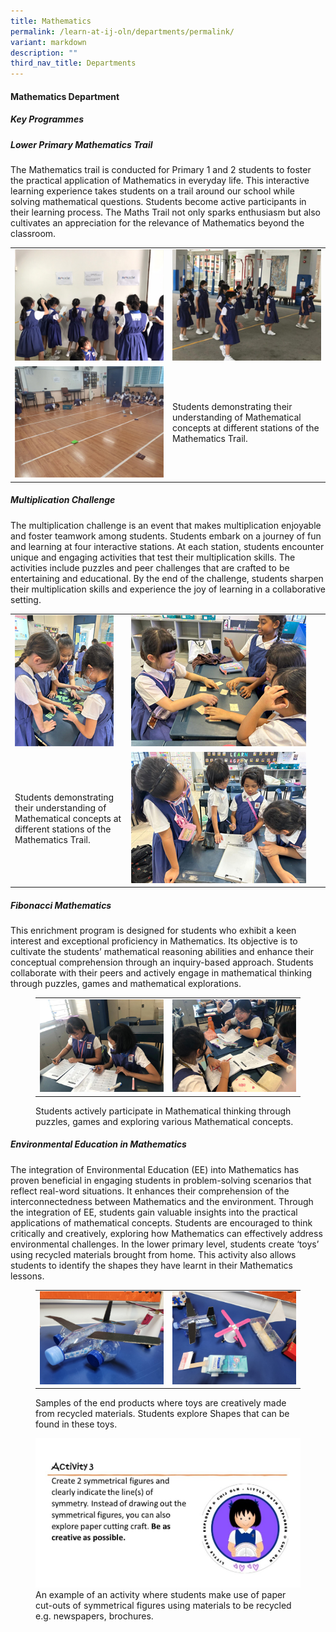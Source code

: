 ```yaml
---
title: Mathematics
permalink: /learn-at-ij-oln/departments/permalink/
variant: markdown
description: ""
third_nav_title: Departments
---
```

#### Mathematics Department
##### Key Programmes
##### Lower Primary Mathematics Trail
The Mathematics trail is conducted for Primary 1 and 2 students to foster the practical application of Mathematics in everyday life. This interactive learning experience takes students on a trail around our school while solving mathematical questions. Students become active participants in their learning process. The Maths Trail not only sparks enthusiasm but also cultivates an appreciation for the relevance of Mathematics beyond the classroom.

<table style="border-collapse: collapse; width: 100%;" border="0">
<tbody>
<tr>
<td><img src="/images/Depts/Maths/LowerPrimaryMathsTrail1_w.jpg"></td>
<td><img src="/images/Depts/Maths/LowerPrimaryMathsTrail2_w.jpg"></td>
</tr>
<tr>
<td><img src="/images/Depts/Maths/LowerPrimaryMathsTrail3_w.jpg"></td>
<td style="width: 50%;">Students demonstrating their understanding of Mathematical concepts at different stations of the Mathematics Trail. </td></tr>
</tbody>
</table>

##### Multiplication Challenge

The multiplication challenge is an event that makes multiplication enjoyable and foster teamwork among students. Students embark on a journey of fun and learning at four interactive stations. At each station, students encounter unique and engaging activities that test their multiplication skills. The activities include puzzles and peer challenges that are crafted to be entertaining and educational. By the end of the challenge, students sharpen their multiplication skills and experience the joy of learning in a collaborative setting. 

<table style="border-collapse: collapse; width: 100%;" border="0">
<tbody>
<tr>
<td><img src="/images/Depts/Maths/MultiplicationChallenge2_w.jpg"></td>
<td><img src="/images/Depts/Maths/MultiplicationChallenge1_w.jpg"></td>
</tr>
<tr>
<td style="width: 37%;">Students demonstrating their understanding of Mathematical concepts at different stations of the Mathematics Trail. </td>
	<td><img src="/images/Depts/Maths/MultiplicationChallenge3_w.jpg"></td></tr>
</tbody>
</table>

##### Fibonacci Mathematics
This enrichment program is designed for students who exhibit a keen interest and exceptional proficiency in Mathematics. Its objective is to cultivate the students’ mathematical reasoning abilities and enhance their conceptual comprehension through an inquiry-based approach. Students collaborate with their peers and actively engage in mathematical thinking through puzzles, games and mathematical explorations.
<figure>
<table style="border-collapse: collapse; width: 100%;" border="0">
<tbody>
<tr>
<td><img src="/images/Depts/Maths/Fibonacci2_w.jpg"></td>
	<td><img src="/images/Depts/Maths/Fibonacci1_w.jpg"></td>
	</tr>
</tbody>
</table><figcaption>Students actively participate in Mathematical thinking through puzzles, games and exploring various Mathematical concepts.</figcaption>
	</figure>

##### Environmental Education in Mathematics
The integration of Environmental Education (EE) into Mathematics has proven beneficial in engaging students in problem-solving scenarios that reflect real-word situations. It enhances their comprehension of the interconnectedness between Mathematics and the environment. Through the integration of EE, students gain valuable insights into the practical applications of mathematical concepts. Students are encouraged to think critically and creatively, exploring how Mathematics can effectively address environmental challenges. In the lower primary level, students create ‘toys’ using recycled materials brought from home. This activity also allows students to identify the shapes they have learnt in their Mathematics lessons.
<figure>
<table style="border-collapse: collapse; width: 100%;" border="0">
<tbody>
<tr>
<td><img src="/images/Depts/Maths/EEinMaths3_w.jpeg"></td>
<td><img src="/images/Depts/Maths/EEinMaths2_w.jpeg"></td>
	</tr>
</tbody>
</table>
<figcaption>
	Samples of the end products where toys are creatively made from recycled materials. Students explore Shapes that can be found in these toys. </figcaption>
</figure>

<figure>
<img src="/images/Depts/Maths/Acty3_w.jpg">
<figcaption>
	An example of an activity where students make use of paper cut-outs of symmetrical figures using materials to be recycled e.g. newspapers, brochures.</figcaption>
</figure>